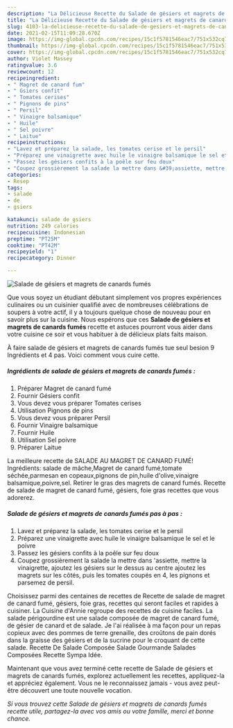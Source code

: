 ```yaml
---
description: "La Délicieuse Recette du Salade de gésiers et magrets de canards fumés"
title: "La Délicieuse Recette du Salade de gésiers et magrets de canards fumés"
slug: 4103-la-delicieuse-recette-du-salade-de-gesiers-et-magrets-de-canards-fumes
date: 2021-02-15T11:09:28.670Z
image: https://img-global.cpcdn.com/recipes/15c1f5781546eac7/751x532cq70/salade-de-gesiers-et-magrets-de-canards-fumes-photo-principale-de-la-recette.jpg
thumbnail: https://img-global.cpcdn.com/recipes/15c1f5781546eac7/751x532cq70/salade-de-gesiers-et-magrets-de-canards-fumes-photo-principale-de-la-recette.jpg
cover: https://img-global.cpcdn.com/recipes/15c1f5781546eac7/751x532cq70/salade-de-gesiers-et-magrets-de-canards-fumes-photo-principale-de-la-recette.jpg
author: Violet Massey
ratingvalue: 3.6
reviewcount: 12
recipeingredient:
- " Magret de canard fum"
- " Gsiers confit"
- " Tomates cerises"
- " Pignons de pins"
- " Persil"
- " Vinaigre balsamique"
- " Huile"
- " Sel poivre"
- " Laitue"
recipeinstructions:
- "Lavez et préparez la salade, les tomates cerise et le persil"
- "Préparez une vinaigrette avec huile le vinaigre balsamique le sel et le poivre"
- "Passez les gésiers confits à la poêle sur feu doux"
- "Coupez grossièrement la salade la mettre dans &#39;assiette, mettre la vinaigrette, ajoutez les gésiers sur le dessus au centre ajoutez les magrets sur les côtés, puis les tomates coupés en 4, les pignons et parsemez de persil."
categories:
- Resep
tags:
- salade
- de
- gsiers

katakunci: salade de gsiers 
nutrition: 249 calories
recipecuisine: Indonesian
preptime: "PT25M"
cooktime: "PT42M"
recipeyield: "1"
recipecategory: Dinner

---
```



![Salade de gésiers et magrets de canards fumés](https://img-global.cpcdn.com/recipes/15c1f5781546eac7/751x532cq70/salade-de-gesiers-et-magrets-de-canards-fumes-photo-principale-de-la-recette.jpg)

Que vous soyez un étudiant débutant simplement vos propres expériences culinaires ou un cuisinier qualifié avec de nombreuses célébrations de soupers à votre actif, il y a toujours quelque chose de nouveau pour en savoir plus sur la cuisine. Nous espérons que ces <strong> Salade de gésiers et magrets de canards fumés </strong> recette et astuces pourront vous aider dans votre cuisine ce soir et vous habituer à de délicieux plats faits maison.

<!--inarticleads1-->

À faire salade de gésiers et magrets de canards fumés tue seul besion 9 Ingrédients et 4 pas. Voici comment vous cuire cette.

##### Ingrédients de salade de gésiers et magrets de canards fumés :

1. Préparer  Magret de canard fumé
1. Fournir  Gésiers confit
1. Vous devez vous préparer  Tomates cerises
1. Utilisation  Pignons de pins
1. Vous devez vous préparer  Persil
1. Fournir  Vinaigre balsamique
1. Fournir  Huile
1. Utilisation  Sel poivre
1. Préparer  Laitue


La meilleure recette de SALADE AU MAGRET DE CANARD FUMÉ! Ingrédients: salade de mâche,Magret de canard fumé,tomate séchée,parmesan en copeaux,pignons de pin,huile d&#39;olive,vinaigre balsamique,poivre,sel. Retirer le gras des magrets de canard fumés. Recette de salade de magret de canard fumé, gésiers, foie gras recettes que vous adorerez. 

<!--inarticleads2-->

##### Salade de gésiers et magrets de canards fumés pas à pas :

1. Lavez et préparez la salade, les tomates cerise et le persil
1. Préparez une vinaigrette avec huile le vinaigre balsamique le sel et le poivre
1. Passez les gésiers confits à la poêle sur feu doux
1. Coupez grossièrement la salade la mettre dans &#39;assiette, mettre la vinaigrette, ajoutez les gésiers sur le dessus au centre ajoutez les magrets sur les côtés, puis les tomates coupés en 4, les pignons et parsemez de persil.


Choisissez parmi des centaines de recettes de Recette de salade de magret de canard fumé, gésiers, foie gras, recettes qui seront faciles et rapides à cuisiner. La Cuisine d&#39;Annie regroupe des recettes de cuisine faciles. La salade périgourdine est une salade composée de magret de canard fumé, de gésier de canard et de salade. Je l&#39;ai réalisée à ma façon pour un repas copieux avec des pommes de terre grenaille, des croûtons de pain dorés dans la graisse des gésiers et de la sucrine pour le croquant de cette salade. Recette De Salade Composée Salade Gourmande Salades Composées Recette Sympa Idée. 

<!--inarticleads1-->

<p>
Maintenant que vous avez terminé cette recette de Salade de gésiers et magrets de canards fumés, explorez actuellement les recettes, appliquez-la et appréciez également. Vous ne le reconnaissez jamais - vous avez peut-être découvert une toute nouvelle vocation.
</p>

<p>
<i>Si vous trouvez cette Salade de gésiers et magrets de canards fumés recette utile, partagez-la avec vos amis ou votre famille, merci et bonne chance.</i>
</p>
